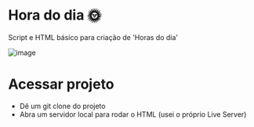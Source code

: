 # Hora do dia 🌞
Script e HTML básico para criação de 'Horas do dia'

![image](https://github.com/user-attachments/assets/413c0598-4184-4496-abce-ba3e869ba44f)

# Acessar projeto
- Dê um git clone do projeto
- Abra um servidor local para rodar o HTML (usei o próprio Live Server)
